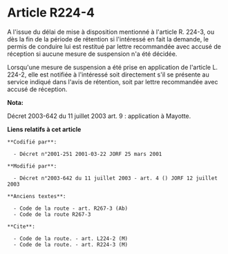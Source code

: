 # Article R224-4

A l'issue du délai de mise à disposition mentionné à l'article R. 224-3, ou dès la fin de la période de rétention si
l'intéressé en fait la demande, le permis de conduire lui est restitué par lettre recommandée avec accusé de réception si
aucune mesure de suspension n'a été décidée.

Lorsqu'une mesure de suspension a été prise en application de l'article L. 224-2, elle est notifiée à l'intéressé soit
directement s'il se présente au service indiqué dans l'avis de rétention, soit par lettre recommandée avec accusé de
réception.

**Nota:**

Décret 2003-642 du 11 juillet 2003 art. 9 : application à Mayotte.

**Liens relatifs à cet article**

	**Codifié par**:

	  - Décret n°2001-251 2001-03-22 JORF 25 mars 2001

	**Modifié par**:

	  - Décret n°2003-642 du 11 juillet 2003 - art. 4 () JORF 12 juillet 2003

	**Anciens textes**:

	  - Code de la route - art. R267-3 (Ab)
	  - Code de la route R267-3

	**Cite**:

	  - Code de la route. - art. L224-2 (M)
	  - Code de la route. - art. R224-3 (M)
